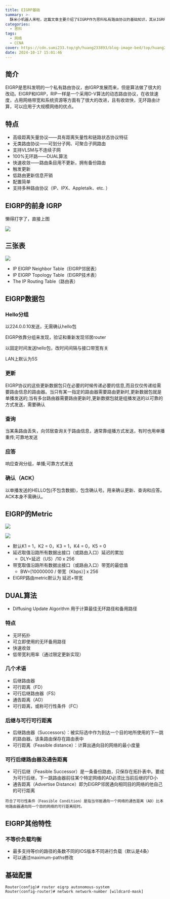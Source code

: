 ```yaml
---
title: EIGRP基础
summary: >-
  酥米小机器人来啦，这篇文章主要介绍了EIGRP作为思科私有路由协议的基础知识，其从IGRP发展而来但算法大幅改进，采用D-V算法，在收敛速度、网络带宽和系统资源使用上有显著提升，具备无环路、快速收敛、支持大规模网络等优点；它是一种高级距离矢量协议，支持无类路由、VLSM和不连续子网，依赖DUAL算法确保最佳路径计算和备用路由；EIGRP的核心组件包括邻居表、拓扑表和路由表，通过Hello、更新、查询、应答及ACK等数据包进行路由交换，metric基于延迟和带宽计算，默认权重设置为延迟和带宽之和；它还支持快速收敛、触发更新、不等价负载均衡，并通过简单配置如在路由器上启用EIGRP并指定自治系统等相关命令来实现基本设置。
categories:
  - 思科
tags:
  - 网络
  - CCNA
cover: https://cdn.sumi233.top/gh/huang233893/blog-image-bed/top/huang233893/imgs/blog/EIGRP%20(4).png
date: 2024-10-17 15:01:46
---
```


## 简介
EIGRP是思科发明的一个私有路由协议，由IGRP发展而来，但是算法做了很大的改动。EIGRP和IGRP，RIP一样是一个采用D-V算法的动态路由协议，在收敛速度，占用网络带宽和系统资源等方面有了很大的改进，且有收敛快，无环路由计算，可以应用于大规模网络的优点。

## 特点
+ 高级距离矢量协议——具有距离矢量性和链路状态协议特征
+ 无类路由协议——可划分子网、可聚合子网路由
+ 支持VLSM与不连续子网
+ 100%无环路——DUAL算法
+ 快速收敛——路由条目用不更新，拥有备份路由
+ 触发更新
+ 低路由更新信息开销
+ 配置简单
+ 支持多种路由协议（IP、IPX、Appletalk、etc. ）

## EIGRP的前身 IGRP
懒得打字了，直接上图

 ![](https://cdn.sumi233.top/gh/huang233893/blog-image-bed/top/huang233893/imgs/blog/EIGRP%20(4).png)



## 三张表
![](https://cdn.sumi233.top/gh/huang233893/blog-image-bed/top/huang233893/imgs/blog/EIGRP%20(2).png)

+ IP EIGRP Neighbor Table（EIGRP邻居表）
+ IP EIGRP Topology Table（EIGRP技术表）
+ The IP Routing Table（路由表）

## EIGRP数据包
### Hello分组

以224.0.0.10发送，无需确认hello包

EIGRP依靠分组来发现，验证和重新发现邻居router

以固定时间发送hello包，改时间间隔与接口带宽有关

LAN上默认为5S

### 更新

EIGRP协议的这些更新数据包只在必要的时候传递必要的信息,而且仅仅传递给需要路由信息的路由器。当只有某一指定的路由器需要路由更新时,更新数据包就是单播发送的;当有多台路由器需要路由更新时,更新数据包就是组播发送的以可靠的方式发送，需要确认

### 查询

当某条路由丢失，向邻居查询关于路由信息，通常靠组播方式发送，有时也用单播重传;可靠地发送

### 应答

响应查询分组，单播;可靠方式发送

### 确认（ACK）

以单播发送的HELLO包(不包含数据)，包含确认号。用来确认更新、查询和应答。ACK本身不需确认。

## EIGRP的Metric
![](https://cdn.sumi233.top/gh/huang233893/blog-image-bed/top/huang233893/imgs/blog/EIGRP%20(1).png)

![](https://cdn.sumi233.top/gh/huang233893/blog-image-bed/top/huang233893/imgs/blog/EIGRP%20(3).png)

+ 默认K1 = 1，K2 = 0，K3 = 1，K4 = 0，K5 = 0
+ 延迟取值沿路所有数据出接口（或路由入口）延迟的累加
    - DLY=延迟（US）/10 x 256
+ 带宽取值沿路所有数据出接口（或路由入口）带宽的最低值
    - BW=[10000000 / 带宽（Kbps）] x 256
+ EIGRP路由metric默认为 延迟+带宽

## DUAL算法
+ Diffusing Update Algorithm 用于计算最佳无环路径和备用路径

### 特点
+ 无环拓扑
+ 可立即使用的无环备用路径
+ 快速收敛
+ 低带宽利用率（通过限定更新实现）

### 几个术语
+ 后继路由器
+ 可行距离（FD）
+ 可行后继路由器（FS）
+ 通告距离（AD）
+ 可行距离，或称可行性条件（FC）

### 后继与可行可行距离
+ 后继路由器（Successors）：被实际选中作为到达一个目的地所使用的下一跳的路由器。该条路由保存在路由表中
+ 可行距离（Feasible distance）：计算出通向目的网络的最小度量

### 可行后继路由器及通告距离
+ 可行后继（Feasible Successor）是一条备份路由，只保存在拓扑表中。要成为可行后继，下一跳路由器前往某个特定网络的AD必须比当前后继的FD小
+ 通告距离（Advertise Distance）即为EIGRP邻居通向相同目的网络的他自己的可行距离

`符合了可行性条件（Feasible Condition）是指当邻居通向一个网络的通告距离（AD）比本地路由器通向同一个目的网络的可行距离短时。`

## EIGRP其他特性
### 不等价负载均衡
+ 最多支持等价的路径的条数不同的IOS版本不同进行负载（默认是4条）
+ 可以通过maximum-paths修改



## 基础配置
```plain
Router(config)# router eigrp autonomous-system
Router(config-router)# network network-number [wildcard-mask]
```